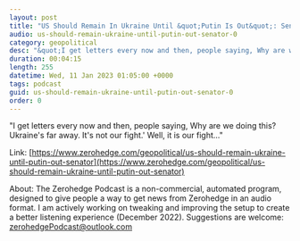 ```yaml
---
layout: post
title: "US Should Remain In Ukraine Until &quot;Putin Is Out&quot;: Senator"
audio: us-should-remain-ukraine-until-putin-out-senator-0
category: geopolitical
desc: "&quot;I get letters every now and then, people saying, Why are we doing this? Ukraine's far away. It's not our fight.' Well, it is our fight...&quot;"
duration: 00:04:15
length: 255
datetime: Wed, 11 Jan 2023 01:05:00 +0000
tags: podcast
guid: us-should-remain-ukraine-until-putin-out-senator-0
order: 0
---
```

&quot;I get letters every now and then, people saying, Why are we doing this? Ukraine's far away. It's not our fight.' Well, it is our fight...&quot;

Link: [https://www.zerohedge.com/geopolitical/us-should-remain-ukraine-until-putin-out-senator](https://www.zerohedge.com/geopolitical/us-should-remain-ukraine-until-putin-out-senator)

About: The Zerohedge Podcast is a non-commercial, automated program, designed to give people a way to get news from Zerohedge in an audio format.  I am actively working on tweaking and improving the setup to create a better listening experience (December 2022).  Suggestions are welcome: [zerohedgePodcast@outlook.com](mailto:zerohedgePodcast@outlook.com)